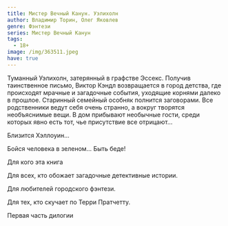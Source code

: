 ```yaml
---
title: Мистер Вечный Канун. Уэлихолн
author: Владимир Торин, Олег Яковлев
genre: Фэнтези
series: Мистер Вечный Канун
tags:
  - 18+
image: /img/363511.jpeg
have: true
---
```

Туманный Уэлихолн, затерянный в графстве Эссекс. Получив таинственное письмо, Виктор Кэндл возвращается в город детства, где происходят мрачные и загадочные события, уходящие корнями далеко в прошлое. Старинный семейный особняк полнится заговорами. Все родственники ведут себя очень странно, а вокруг творятся необъяснимые вещи. В дом прибывают необычные гости, среди которых явно есть тот, чье присутствие все отрицают…

Близится Хэллоуин…

Бойся человека в зеленом… Быть беде!

Для кого эта книга

Для всех, кто обожает загадочные детективные истории.

Для любителей городского фэнтези.

Для тех, кто скучает по Терри Пратчетту.

Первая часть дилогии